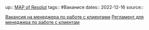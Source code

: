 up:: [MAP of Resolut](MAP%20of%20Resolut.md)
tags:: #Ваканися 
dates:: 2022-12-16
source::

[Вакансия на менеджера по работе с клиентами](Вакансия%20на%20менеджера%20по%20работе%20с%20клиентами.md)
[Регламент для менеджера по работе с клиентам](Регламент%20для%20менеджера%20по%20работе%20с%20клиентам.md)
